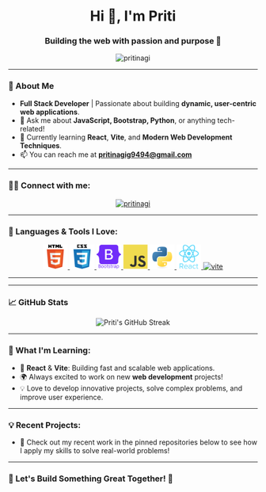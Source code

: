 <h1 align="center">Hi 👋, I'm Priti</h1>
<h3 align="center">Building the web with passion and purpose 🚀</h3>

<p align="center"> 
  <img src="https://komarev.com/ghpvc/?username=pritinagi&label=Profile%20views&color=0e75b6&style=flat" alt="pritinagi" />
</p>

---

### 🚀 About Me
- **Full Stack Developer** | Passionate about building **dynamic, user-centric web applications**.
- 💬 Ask me about **JavaScript, Bootstrap, Python**, or anything tech-related!
- 🌱 Currently learning **React**, **Vite**, and **Modern Web Development Techniques**.
- 📫 You can reach me at **pritinagig9494@gmail.com**

---

### 🧑‍💻 Connect with me:
<p align="center">
  <a href="https://linkedin.com/in/pritinagi" target="blank">
    <img align="center" src="https://raw.githubusercontent.com/rahuldkjain/github-profile-readme-generator/master/src/images/icons/Social/linked-in-alt.svg" alt="pritinagi" height="30" width="40" />
  </a>
</p>

---

### 🔧 Languages & Tools I Love:
<p align="center">
  <a href="https://www.w3.org/html/" target="_blank" rel="noreferrer"> 
    <img src="https://raw.githubusercontent.com/devicons/devicon/master/icons/html5/html5-original-wordmark.svg" alt="html5" width="50" height="50"/>
  </a> 
  <a href="https://www.w3schools.com/css/" target="_blank" rel="noreferrer"> 
    <img src="https://raw.githubusercontent.com/devicons/devicon/master/icons/css3/css3-original-wordmark.svg" alt="css3" width="50" height="50"/>
  </a> 
  <a href="https://getbootstrap.com" target="_blank" rel="noreferrer">
    <img src="https://raw.githubusercontent.com/devicons/devicon/master/icons/bootstrap/bootstrap-plain-wordmark.svg" alt="bootstrap" width="50" height="50"/>
  </a>
  <a href="https://developer.mozilla.org/en-US/docs/Web/JavaScript" target="_blank" rel="noreferrer"> 
    <img src="https://raw.githubusercontent.com/devicons/devicon/master/icons/javascript/javascript-original.svg" alt="javascript" width="50" height="50"/>
  </a> 
  <a href="https://www.python.org" target="_blank" rel="noreferrer"> 
    <img src="https://raw.githubusercontent.com/devicons/devicon/master/icons/python/python-original.svg" alt="python" width="50" height="50"/>
  </a> 
  <a href="https://reactjs.org/" target="_blank" rel="noreferrer"> 
    <img src="https://raw.githubusercontent.com/devicons/devicon/master/icons/react/react-original-wordmark.svg" alt="react" width="50" height="50"/>
  </a>
  <a href="https://vitejs.dev/" target="_blank" rel="noreferrer"> 
    <img src="https://vitejs.dev/logo.svg" alt="vite" width="50" height="50"/>
  </a>
</p>

---
---

### 📈 GitHub Stats



<p align="center">
  <img src="https://github-readme-streak-stats.herokuapp.com/?user=pritinagi&theme=radical" alt="Priti's GitHub Streak"/>
</p>



---

### 🌱 What I'm Learning:

- 🚀 **React** & **Vite**: Building fast and scalable web applications.
- 🌍 Always excited to work on new **web development** projects!
- 💡 Love to develop innovative projects, solve complex problems, and improve user experience.

---

### 💡 Recent Projects:
- 🔧 Check out my recent work in the pinned repositories below to see how I apply my skills to solve real-world problems!

---

### 🌟 Let's Build Something Great Together! 🌟
